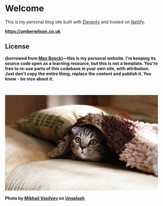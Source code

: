 # Welcome

This is my personal blog site built with <a href="https://www.11ty.dev/">Eleventy</a> and hosted on <a href="https://www.netlify.com/">Netlify</a>. 

<strong><a href="https://amberwilson.co.uk/">https://amberwilson.co.uk</a>

## License

(borrowed from [Max Boeck](https://github.com/maxboeck/mxb))—this is my personal website. I'm keeping its source code open as a learning resource, but this is not a template. You're free to re-use __parts of this codebase__ in your own site, with attribution. Just __don't copy the entire thing__, replace the content and publish it. You know - be nice about it.

<br />

![Image of a cute cat](./cat.jpg)

<span>Photo by <a href="https://unsplash.com/@miklevasilyev?utm_source=unsplash&amp;utm_medium=referral&amp;utm_content=creditCopyText">Mikhail Vasilyev</a> on <a href="https://unsplash.com/s/photos/cat?utm_source=unsplash&amp;utm_medium=referral&amp;utm_content=creditCopyText">Unsplash</a></span>
